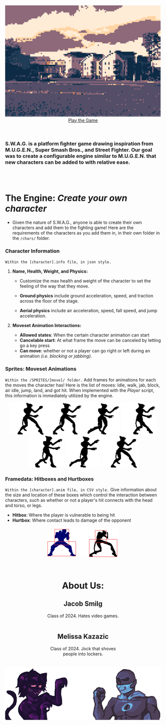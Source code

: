 <div align=center>
<br/>
<img src= "./pixel_olin.png"/>
<section id="downloads">
          <a href="./download" class="btn btn-github"><span class="icon"></span>Play the Game</a>
        </section>
</div>

<br/>
<br/>

### S.W.A.G. is a platform fighter game drawing inspiration from M.U.G.E.N., Super Smash Bros., and Street Fighter. Our goal was to create a configurable engine similar to M.U.G.E.N. that new characters can be added to with relative ease.
<br/>
<br/>

# **The Engine**: *Create your own character*
- Given the nature of S.W.A.G., anyone is able to create their own characters and add them to the fighting game! Here are the requirements of the characters as you add them in, in their own folder in the `/chars/` folder.

### Character Information
`Within the [character].info file, in json style.`
1. **Name, Health, Weight, and Physics:**

    - Customize the max health and weight of the character to set the feeling of the way that they move. 
    
    - **Ground physics** include ground acceleration, speed, and traction across the floor of the stage.
    
    - **Aerial physics** include air acceleration, speed, fall speed, and jump acceleration. 


2. **Moveset Animation Interactions:**
    - **Allowed states**: When the certain character animation can start
    - **Cancelable start**: At what frame the move can be canceled by letting go a key press
    - **Can move**: whether or not a player can go right or left during an animation *(i.e. blocking or jabbing)*.

### Sprites: Moveset Animations
`Within the /SPRITES/[move]/ folder.`
Add frames for animations for each the moves the character has! Here is the list of moves: Idle, walk, jab, block, air idle, jump, land, and got hit. When implemented with the *Player* script, this information is immediately utilized by the engine.

<div align=center>
<img src= "./catboy_walk-1.png"/> <img src= "./catboy_walk-3.png"/> <img src= "./catboy_walk-5.png"/> <img src= "./catboy_walk-7.png"/> <img src= "./catboy_walk-9.png"/> <img src= "./catboy_walk-11.png"/> <img src= "./catboy_walk.gif"/>
</div>

### Framedata: Hitboxes and Hurtboxes
`Within the [character].anim file, in CSV style.`
Give information about the size and location of these boxes which control the interaction between characters, such as whether or not a player's hit connects with the head and torso, or legs.
- **Hitbox**: Where the player is vulnerable to being hit
- **Hurtbox**: Where contact leads to damage of the opponent
<div align=center>
<img src= "./olinman_jab.gif"/> <img src= "./catboy_hit.gif"/>
</div>

<br/>
<br/>
<div align=center>
<h1> About Us: </h1>
<h2> Jacob Smilg </h2>
<div style= "width:50%"> Class of 2024. Hates video games.</div>
<br/>
<h2> Melissa Kazazic </h2>
<div style= "width:50%"> Class of 2024. Jock that shoves people into lockers.</div>
<br/>
<br/>
<img src= "./title.png"/>
</div>